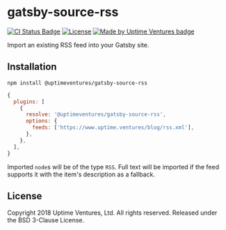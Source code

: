 # gatsby-source-rss

[![CI Status
Badge](https://gitlab.com/uptimeventures/gatsby-source-rss/badges/master/build.svg)](https://gitlab.com/uptimeventures/gatsby-source-rss)
[![License](https://img.shields.io/badge/License-BSD%203--Clause-blue.svg)](https://opensource.org/licenses/BSD-3-Clause)
[![Made by Uptime Ventures
badge](https://img.shields.io/badge/made_by-Uptime_Ventures-fcb040.svg)](https://www.uptime.ventures)

Import an existing RSS feed into your Gatsby site.

## Installation 

`npm install @uptimeventures/gatsby-source-rss`

```javascript
{
  plugins: [
    { 
      resolve: '@uptimeventures/gatsby-source-rss',
      options: {
        feeds: ['https://www.uptime.ventures/blog/rss.xml'],
      },
    },
  ],
}
```

Imported `node`s will be of the type `RSS`. Full text will be imported if the
feed supports it with the item's description as a fallback.

## License

Copyright 2018 Uptime Ventures, Ltd. All rights reserved. Released under the BSD
3-Clause License.
